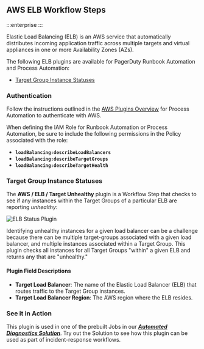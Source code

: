 ## AWS ELB Workflow Steps

:::enterprise
:::

Elastic Load Balancing (ELB) is an AWS service that automatically distributes incoming application traffic across multiple targets and virtual appliances in one or more Availability Zones (AZs).

The following ELB plugins are available for PagerDuty Runbook Automation and Process Automation:

* [Target Group Instance Statuses](#target-group-instance-statuses)

### Authentication
Follow the instructions outlined in the [AWS Plugins Overview](/manual/plugins/aws-plugins-overview.html) for Process Automation to authenticate with AWS.

When defining the IAM Role for Runbook Automation or Process Automation, be sure to include the following permissions in the Policy associated with the role:

* **`loadBalancing:describeLoadBalancers`**
* **`loadBalancing:describeTargetGroups`**
* **`loadBalancing:describeTargetHealth`**

### Target Group Instance Statuses
The **AWS / ELB / Target Unhealthy** plugin is a Workflow Step that checks to see if any instances within the Target Groups of a particular ELB are reporting _unhealthy_:

![ELB Status Plugin](/assets/img/aws-elb-status-check-plugin.png)<br>

Identifying unhealthy instances for a given load balancer can be a challenge because there can be multiple target-groups associated with a given load balancer, and multiple instances associated within a Target Group.
This plugin checks all instances for all Target Groups "within" a given ELB and returns any that are "unhealthy."

#### Plugin Field Descriptions

* **Target Load Balancer**: The name of the Elastic Load Balancer (ELB) that routes traffic to the Target Group instances.
* **Target Load Balancer Region**: The AWS region where the ELB resides.

### See it in Action
This plugin is used in one of the prebuilt Jobs in our [**_Automated Diagnostics Solution_**](/learning/solutions/automated-diagnostics/solution-overview).
Try out the Solution to see how this plugin can be used as part of incident-response workflows.
